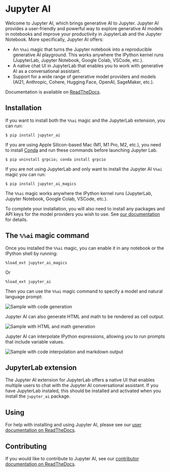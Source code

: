 # Jupyter AI

Welcome to Jupyter AI, which brings generative AI to Jupyter. Jupyter AI provides a user-friendly 
and powerful way to explore generative AI models in notebooks and improve your productivity
in JupyterLab and the Jupyter Notebook. More specifically, Jupyter AI offers:

* An `%%ai` magic that turns the Jupyter notebook into a reproducible generative AI playground.
  This works anywhere the IPython kernel runs (JupyterLab, Jupyter Notebook, Google Colab, VSCode, etc.).
* A native chat UI in JupyterLab that enables you to work with generative AI as a conversational assistant.
* Support for a wide range of generative model providers and models
  (AI21, Anthropic, Cohere, Hugging Face, OpenAI, SageMaker, etc.).

Documentation is available on [ReadTheDocs](https://jupyter-ai.readthedocs.io/en/latest/).

## Installation

If you want to install both the `%%ai` magic and the JupyterLab extension, you can run:

    $ pip install jupyter_ai

If you are using Apple Silicon-based Mac (M1, M1 Pro, M2, etc.), you need to install [Conda](https://conda.io/projects/conda/en/latest/user-guide/install/index.html) and run these commands before launching Jupyter Lab.
    
    $ pip uninstall grpcio; conda install grpcio 

If you are not using JupyterLab and only want to install the Jupyter AI `%%ai` magic you can run:

    $ pip install jupyter_ai_magics

The `%%ai` magic works anywhere the IPython kernel runs (JupyterLab, Jupyter Notebook, Google Colab, VSCode, etc.).

To complete your installation, you will also need to install any packages and API keys for the model providers
you wish to use. See [our documentation](https://jupyter-ai.readthedocs.io/en/latest/users/index.html) for details.

## The `%%ai` magic command

Once you installed the `%%ai` magic, you can enable it in any notebook or the IPython shell by running:

    %load_ext jupyter_ai_magics

Or

    %load_ext jupyter_ai

Then you can use the `%%ai` magic command to specify a model and natural language prompt:

![Sample with code generation](./docs/source/_static/sample-code.png)

Jupyter AI can also generate HTML and math to be rendered as cell output.

![Sample with HTML and math generation](./docs/source/_static/sample-html-math.png)

Jupyter AI can interpolate IPython expressions, allowing you to run prompts
that include variable values.

![Sample with code interpolation and markdown output](./docs/source/_static/sample-markdown.png)

## JupyterLab extension

The Jupyter AI extension for JupyterLab offers a native UI that enables multiple users
to chat with the Jupyter AI conversational assistant. If you have JupyterLab instaled,
this should be installed and activated when you install the `jupyter_ai` package.

## Using

For help with installing and using Jupyter AI, please see our
[user documentation on ReadTheDocs](https://jupyter-ai.readthedocs.io/en/latest/users/index.html).

## Contributing

If you would like to contribute to Jupyter AI, see our
[contributor documentation on ReadTheDocs](https://jupyter-ai.readthedocs.io/en/latest/contributors/index.html).
